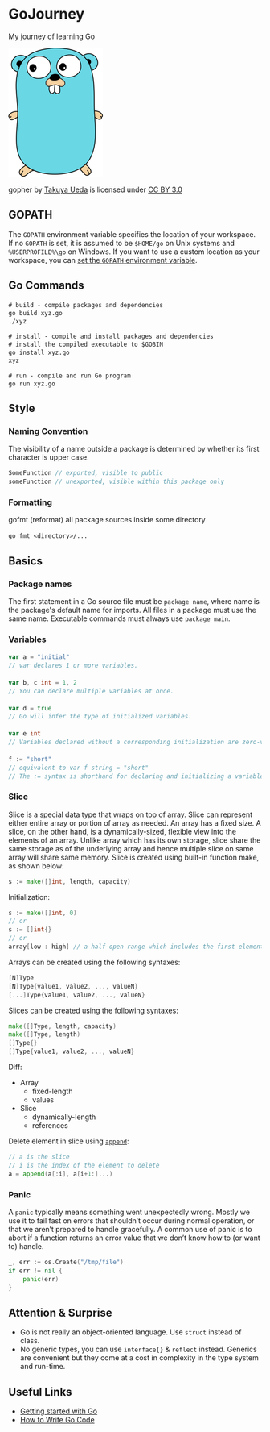 # GoJourney
My journey of learning Go

<a href="https://github.com/thyrlian/GoJourney/blob/master/gopher.png" target="_blank"><img src="https://github.com/thyrlian/GoJourney/blob/master/gopher.png" height="256"></a>

gopher by [Takuya Ueda](https://twitter.com/tenntenn) is licensed under [CC BY 3.0](https://creativecommons.org/licenses/by/3.0/)

## GOPATH

The `GOPATH` environment variable specifies the location of your workspace. If no `GOPATH` is set, it is assumed to be `$HOME/go` on Unix systems and `%USERPROFILE%\go` on Windows. If you want to use a custom location as your workspace, you can [set the `GOPATH` environment variable](https://github.com/golang/go/wiki/SettingGOPATH).

## Go Commands

```console
# build - compile packages and dependencies
go build xyz.go
./xyz
```

```console
# install - compile and install packages and dependencies
# install the compiled executable to $GOBIN
go install xyz.go
xyz
```

```console
# run - compile and run Go program
go run xyz.go
```

## Style

### Naming Convention

The visibility of a name outside a package is determined by whether its first character is upper case.

```go
SomeFunction // exported, visible to public
someFunction // unexported, visible within this package only
```

### Formatting

gofmt (reformat) all package sources inside some directory

`go fmt <directory>/...`

## Basics

### Package names

The first statement in a Go source file must be `package name`, where name is the package's default name for imports.  All files in a package must use the same name.  Executable commands must always use `package main`.

### Variables

```go
var a = "initial"
// var declares 1 or more variables.

var b, c int = 1, 2
// You can declare multiple variables at once.

var d = true
// Go will infer the type of initialized variables.

var e int
// Variables declared without a corresponding initialization are zero-valued.

f := "short"
// equivalent to var f string = "short"
// The := syntax is shorthand for declaring and initializing a variable.
```

### Slice

Slice is a special data type that wraps on top of array. Slice can represent either entire array or portion of array as needed. An array has a fixed size. A slice, on the other hand, is a dynamically-sized, flexible view into the elements of an array. Unlike array which has its own storage, slice share the same storage as of the underlying array and hence multiple slice on same array will share same memory. Slice is created using built-in function make, as shown below:

```go
s := make([]int, length, capacity)
```

Initialization:
```go
s := make([]int, 0)
// or
s := []int{}
// or
array[low : high] // a half-open range which includes the first element, but excludes the last one
```

Arrays can be created using the following syntaxes:
```go
[N]Type
[N]Type{value1, value2, ..., valueN}
[...]Type{value1, value2, ..., valueN}
```

Slices can be created using the following syntaxes:
```go
make([]Type, length, capacity)
make([]Type, length)
[]Type{}
[]Type{value1, value2, ..., valueN}
```

Diff:
* Array
  * fixed-length
  * values
* Slice
  * dynamically-length
  * references

Delete element in slice using [`append`](https://golang.org/pkg/builtin/#append):
```go
// a is the slice
// i is the index of the element to delete
a = append(a[:i], a[i+1:]...)
```

### Panic

A `panic` typically means something went unexpectedly wrong. Mostly we use it to fail fast on errors that shouldn’t occur during normal operation, or that we aren’t prepared to handle gracefully. A common use of panic is to abort if a function returns an error value that we don’t know how to (or want to) handle.

```go
_, err := os.Create("/tmp/file")
if err != nil {
    panic(err)
}
```

## Attention & Surprise

* Go is not really an object-oriented language. Use `struct` instead of class.
* No generic types, you can use `interface{}` & `reflect` instead. Generics are convenient but they come at a cost in complexity in the type system and run-time.

## Useful Links

* [Getting started with Go](https://github.com/golang/go/wiki#getting-started-with-go)
* [How to Write Go Code](https://golang.org/doc/code.html)
